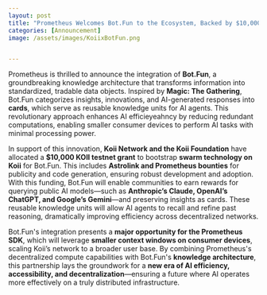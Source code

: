 ```yaml
---
layout: post
title: "Prometheus Welcomes Bot.Fun to the Ecosystem, Backed by $10,000 KOII Grant to Advance Decentralized AI Efficiency"
categories: [Announcement]
image: /assets/images/KoiixBotFun.png


---
```



Prometheus is thrilled to announce the integration of **Bot.Fun**, a groundbreaking knowledge architecture that transforms information into standardized, tradable data objects. Inspired by **Magic: The Gathering**, Bot.Fun categorizes insights, innovations, and AI-generated responses into **cards**, which serve as reusable knowledge units for AI agents. This revolutionary approach enhances AI efficieyeahncy by reducing redundant computations, enabling smaller consumer devices to perform AI tasks with minimal processing power.

In support of this innovation, **Koii Network and the Koii Foundation** have allocated a **$10,000 KOII testnet grant** to bootstrap **swarm technology on Koii** for Bot.Fun. This includes **Astrolink and Prometheus bounties** for publicity and code generation, ensuring robust development and adoption. With this funding, Bot.Fun will enable communities to earn rewards for querying public AI models—such as **Anthropic’s Claude, OpenAI’s ChatGPT, and Google’s Gemini**—and preserving insights as cards. These reusable knowledge units will allow AI agents to recall and refine past reasoning, dramatically improving efficiency across decentralized networks.

Bot.Fun's integration presents a **major opportunity for the Prometheus SDK**, which will leverage **smaller context windows on consumer devices**, scaling Koii’s network to a broader user base. By combining Prometheus's decentralized compute capabilities with Bot.Fun's **knowledge architecture**, this partnership lays the groundwork for a **new era of AI efficiency, accessibility, and decentralization**—ensuring a future where AI operates more effectively on a truly distributed infrastructure.

